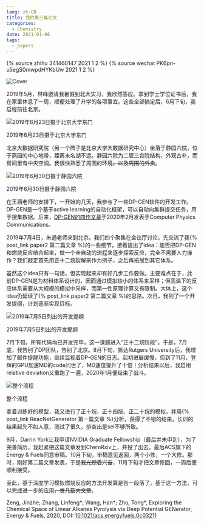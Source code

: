 ```yaml
---
lang: zh-CN
title: 我的第三篇论文
categories:
  - Chemistry
date: 2021-01-06
tags:
  - papers
---
```


{% source zhihu 341460147 2021 1 2 %}
{% source wechat PK6pn-u5egS0mwpdHYKbUw 2021 1 2 %}

![Cover](https://api.njzjz.win/1lViMMxGi1jTrbt3LQDRbNhbuPsfRNe2O)

2019年5月，林峰邀请我暑假到北大实习，我欣然答应。拿到学士学位证书后，我在家里休息了一周，顺便处理了升学的各项事宜。这些全部搞定后，6月下旬，我启程前往北京。<!--more-->

![2019年6月23日摄于北京大学东门](https://api.njzjz.win/1dXpd21QbwdstRsunQ7ckETyrVue3zX9k)

2019年6月23日摄于北京大学东门

北京大数据研究院（另一个牌子是北京大学大数据研究中心）坐落于静园六院，位于燕园的中心地带，距离未名湖不远。静园六院为二层三合院结构，外观古朴，而房间里有中央空调。我很快熟悉了周围的环境~~，以及周围的外卖~~。

![2019年6月30日摄于静园六院](https://api.njzjz.win/1bKmlbLceXOQYe9mCoCg3pF1uV5jn1UHX)

2019年6月30日摄于静园六院

在王涵老师的安排下，一开始的几天，我参与了一些DP-GEN软件的开发工作。DP-GEN是一个基于active learning的自动化框架，可以自动向集群提交任务，用于搜集数据。后来，[DP-GEN的四作文章](https://doi.org/10.1016/j.cpc.2020.107206)于2020年2月发表于Computer Physics Communications。

2019年7月4日，朱通老师来到北京。我们四个聚集在会议厅讨论，先交流了我{% post_link paper2 第二篇文章 %}的一些细节，接着提出了idea：能否把DP-GEN和燃烧反应结合起来，做一个全自动的流程来逐步探索反应，完全不需要人力操作？我们敲定首先用正十二烷裂解来作为例子，之后再拓展到其它体系。

虽然这个idea只有一句话，但实现起来却有好几步工作要做。主要难点在于，此前DP-GEN是为材料体系设计的，因而通过模拟较小的体系来采样；但高温下的反应体系需要从大规模的模拟中采样，而第一性原理计算又有限制。大体上，这个idea仍延续了{% post_link paper2 第二篇文章 %}的思路。次日，我列了一个开发提纲，计划逐渐实现目标。

![2019年7月5日列出的开发提纲](https://api.njzjz.win/1ShVu5lCgt-DxJXsRQB1D7FHCGknnPjFw)

2019年7月5日列出的开发提纲

7月下旬，所有代码均已开发完毕，这一课题进入“正十二烷阶段”。于是，7月底，我告别了DP团队，告别了北京。8月下旬，抵达Rutgers University后，我增加了邮件提醒功能，继续监视着DP-GEN的日志。起初进展缓慢，但到了11月，登辉的GPU加速MD的code问世了，MD速度提升了十倍！分析结果以后，我启用relative deviation又重跑了一遍，2020年1月便结束了战斗。

![整个流程](https://api.njzjz.win/14AF0aIoelq9qJN7Jke4k9GUW7NjOxtRj)

整个流程

拿着训练好的模型，我又进行了正十烷、正十四烷、正二十烷的模拟，并用{% post_link ReacNetGenerator 第一篇文章 %}分析，获得了不错的结果。长训的结果起先不如人意，测试了很久，排查出是sel不够所致。

9月，Darrin York让我申请NVIDIA Graduate Fellowship（最后并未申到），为了完善简历，我赶紧把这篇文章发到ChemRxiv上，并投了出去。最后ACS旗下的Energy & Fuels同意审稿。10月下旬，审稿意见返回，两个小修，一个大修。那时，刚好第二篇文章发表，于是~~我光顾着兴奋~~，11月下旬才把文章修回，一周后便顺利接受。

至此，基于深度学习模拟燃烧反应的方法开发算是告一段落了，基于这一方法，可以完成进一步的应用~~，发几篇大文章~~。

Zeng, Jinzhe; Zhang, Linfeng*; Wang, Han*; Zhu, Tong*, Exploring the Chemical Space of Linear Alkanes Pyrolysis via Deep Potential GENerator, Energy & Fuels, 2020, DOI: [10.1021/acs.energyfuels.0c03211](https://doi.org/10.1021/acs.energyfuels.0c03211)
